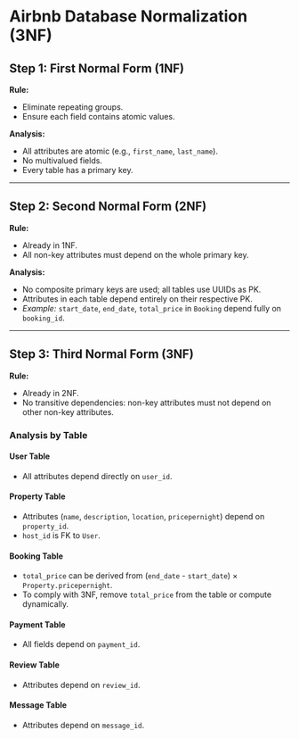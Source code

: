 # Airbnb Database Normalization (3NF)

## Step 1: First Normal Form (1NF)

**Rule:**
- Eliminate repeating groups.
- Ensure each field contains atomic values.

**Analysis:**
- All attributes are atomic (e.g., `first_name`, `last_name`).
- No multivalued fields.
- Every table has a primary key.

---

## Step 2: Second Normal Form (2NF)

**Rule:**
- Already in 1NF.
- All non-key attributes must depend on the whole primary key.

**Analysis:**
- No composite primary keys are used; all tables use UUIDs as PK.
- Attributes in each table depend entirely on their respective PK.
- *Example:* `start_date`, `end_date`, `total_price` in `Booking` depend fully on `booking_id`.

---

## Step 3: Third Normal Form (3NF)

**Rule:**
- Already in 2NF.
- No transitive dependencies: non-key attributes must not depend on other non-key attributes.

### Analysis by Table

#### User Table
- All attributes depend directly on `user_id`. 

#### Property Table
- Attributes (`name`, `description`, `location`, `pricepernight`) depend on `property_id`.
- `host_id` is FK to `User`. 

#### Booking Table
- `total_price` can be derived from (`end_date` - `start_date`) × `Property.pricepernight`.
- To comply with 3NF, remove `total_price` from the table or compute dynamically.

#### Payment Table
- All fields depend on `payment_id`. 

#### Review Table
- Attributes depend on `review_id`. 

#### Message Table
- Attributes depend on `message_id`. 
